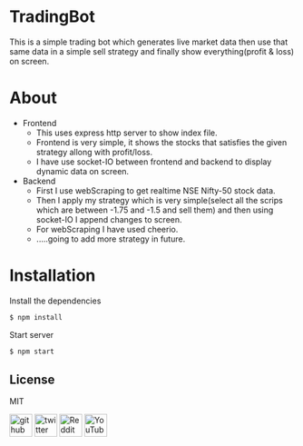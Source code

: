 # TradingBot
This is a simple trading bot which generates live market data then use that same data in a simple sell strategy and finally show everything(profit &amp; loss) on screen. 

# About
* Frontend
  * This uses express http server to show index file.
  * Frontend is very simple, it shows the stocks that satisfies the given strategy allong with profit/loss.
  * I have use socket-IO between frontend and backend to display dynamic data on screen.
* Backend
  * First I use webScraping to get realtime NSE Nifty-50 stock data.
  * Then I apply my strategy which is very simple(select all the scrips which are between -1.75 and -1.5 and sell them) and then using socket-IO I append changes to screen. 
  * For webScraping I have used cheerio. 
  * .....going to add more strategy in future. 
  
# Installation
Install the dependencies
```sh
$ npm install
```
Start server
```sh
$ npm start
```
License
----
MIT

[<img src='https://cdn.jsdelivr.net/npm/simple-icons@3.0.1/icons/github.svg' alt='github' height='40'>](https://github.com/subhash00)  [<img src='https://cdn.jsdelivr.net/npm/simple-icons@3.0.1/icons/twitter.svg' alt='twitter' height='40'>](https://twitter.com/@codingGuru5) [<img src='https://cdn.jsdelivr.net/npm/simple-icons@3.0.1/icons/reddit.svg' alt='Reddit' height='40'>](https://www.reddit.com/user/coding-Guru) [<img src='https://cdn.jsdelivr.net/npm/simple-icons@3.0.1/icons/youtube.svg' alt='YouTube' height='40'>](https://www.youtube.com/channel/UCecHrGQQKOtWK9uOlxyUlWA)


